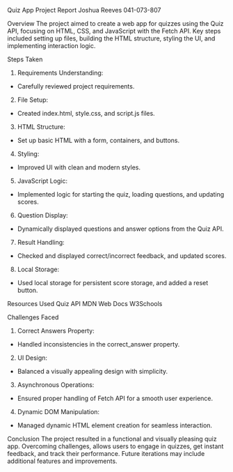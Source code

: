Quiz App Project Report Joshua Reeves 041-073-807

Overview
The project aimed to create a web app for quizzes using the Quiz API, focusing on HTML, CSS, and JavaScript with the Fetch API. Key steps included setting up files, building the HTML structure, styling the UI, and implementing interaction logic.

Steps Taken
1. Requirements Understanding:
- Carefully reviewed project requirements.

2. File Setup:
- Created index.html, style.css, and script.js files.

3. HTML Structure:
- Set up basic HTML with a form, containers, and buttons.

4. Styling:
- Improved UI with clean and modern styles.

5. JavaScript Logic:
- Implemented logic for starting the quiz, loading questions, and updating scores.

6. Question Display:
- Dynamically displayed questions and answer options from the Quiz API.

7. Result Handling:
- Checked and displayed correct/incorrect feedback, and updated scores.

8. Local Storage:
- Used local storage for persistent score storage, and added a reset button.

Resources Used
Quiz API
MDN Web Docs
W3Schools

Challenges Faced
1. Correct Answers Property:
- Handled inconsistencies in the correct_answer property.

2. UI Design:
- Balanced a visually appealing design with simplicity.

3. Asynchronous Operations:
- Ensured proper handling of Fetch API for a smooth user experience.

4. Dynamic DOM Manipulation:
- Managed dynamic HTML element creation for seamless interaction.

Conclusion
The project resulted in a functional and visually pleasing quiz app. Overcoming challenges, allows users to engage in quizzes, get instant feedback, and track their performance. Future iterations may include additional features and improvements.
